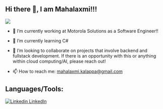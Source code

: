 ## Hi there 👋, I am Mahalaxmi!!!

![](https://komarev.com/ghpvc/?username=MahalaxmiK&color=blueviolet&abbreviated=true)

* 🔭 I’m currently working at Motorola Solutions as a Software Engineer!!

* 🌱 I’m currently learning C#

* 👯 I’m looking to collaborate on projects that involve backend and fullstack development. If there is an opportunity with this or anything within cloud computing/AI, please reach out!

* 📫 How to reach me: <mahalaxmi.kalappa@gmail.com>

## Languages/Tools:
[![Linkedin](https://i.sstatic.net/gVE0j.png) LinkedIn](https://www.linkedin.com/)
&nbsp;
